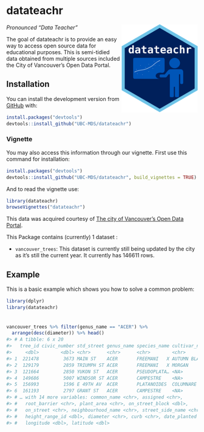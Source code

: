 
<!-- README.md is generated from README.Rmd. Please edit that file -->

# datateachr

<!-- badges: start -->

<img src="static/logo.png" width="200" align="right" />
<!-- badges: end -->

*Pronounced “Data Teacher”*

The goal of datateachr is to provide an easy way to access open source
data for educational purposes. This is semi-tidied data obtained from
multiple sources included the City of Vancouver’s Open Data Portal.

## Installation

You can install the development version from
[GitHub](https://github.com/UBC-MDS/datateachr) with:

``` r
install.packages("devtools")
devtools::install_github("UBC-MDS/datateachr")
```

### Vignette

You may also access this information through our vignette. First use
this command for installation:

``` r
install.packages("devtools")
devtools::install_github("UBC-MDS/datateachr", build_vignettes = TRUE)
```

And to read the vignette use:

``` r
library(datateachr)
browseVignettes("datateachr")
```

This data was acquired courtesy of [The city of Vancouver’s Open Data
Portal](https://opendata.vancouver.ca/pages/home/).

This Package contains (currently) 1 dataset :

  - `vancouver_trees`: This dataset is currently still being updated by
    the city as it’s still the current year. It currently has 146611
    rows.

## Example

This is a basic example which shows you how to solve a common problem:

``` r
library(dplyr)
library(datateachr)


vancouver_trees %>% filter(genus_name == "ACER") %>% 
  arrange(desc(diameter)) %>% head()
#> # A tibble: 6 x 20
#>   tree_id civic_number std_street genus_name species_name cultivar_name
#>     <dbl>        <dbl> <chr>      <chr>      <chr>        <chr>        
#> 1  221478         3673 MAIN ST    ACER       FREEMANI   X AUTUMN BLAZE 
#> 2  129179         2859 TRIUMPH ST ACER       FREEMANI   X MORGAN       
#> 3  121664         2850 YUKON ST   ACER       PSEUDOPLATA… <NA>         
#> 4  149686         5007 WINDSOR ST ACER       CAMPESTRE    <NA>         
#> 5  156993         1596 E 49TH AV  ACER       PLATANOIDES  COLUMNARE    
#> 6  161193         2797 GRANT ST   ACER       CAMPESTRE    <NA>         
#> # … with 14 more variables: common_name <chr>, assigned <chr>,
#> #   root_barrier <chr>, plant_area <chr>, on_street_block <dbl>,
#> #   on_street <chr>, neighbourhood_name <chr>, street_side_name <chr>,
#> #   height_range_id <dbl>, diameter <chr>, curb <chr>, date_planted <date>,
#> #   longitude <dbl>, latitude <dbl>
```
